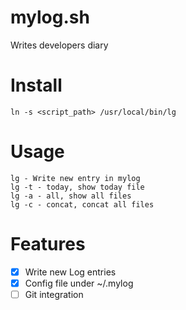 # mylog.sh
Writes developers diary
# Install

`ln -s <script_path> /usr/local/bin/lg`

# Usage
```
lg - Write new entry in mylog
lg -t - today, show today file
lg -a - all, show all files
lg -c - concat, concat all files
```

# Features

- [x] Write new Log entries
- [x] Config file under ~/.mylog
- [ ] Git integration